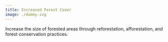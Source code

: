 ```yaml
---
title: Increased Forest Cover
image: ./dummy.svg
---
```


Increase the size of forested areas through reforestation, afforestation, and forest conservation practices.

